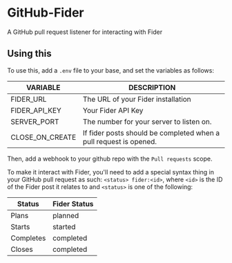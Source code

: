 # GitHub-Fider
A GitHub pull request listener for interacting with Fider

## Using this

To use this, add a `.env` file to your base, and set the variables as follows:

| VARIABLE        | DESCRIPTION                                                       |
|-----------------|-------------------------------------------------------------------|
| FIDER_URL       | The URL of your Fider installation                                |
| FIDER_API_KEY   | Your Fider API Key                                                |
| SERVER_PORT     | The number for your server to listen on.                          |
| CLOSE_ON_CREATE | If fider posts should be completed when a pull request is opened. |

Then, add a webhook to your github repo with the `Pull requests` scope.

To make it interact with Fider, you'll need to add a special syntax thing in your GitHub pull request as such: `<status> fider:<id>`, where `<id>` is the ID of the Fider post it relates to and `<status>` is one of the following:

| Status    | Fider Status |
|-----------|--------------|
| Plans     | planned      |
| Starts    | started      |
| Completes | completed    |
| Closes    | completed    |
